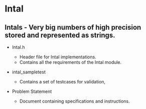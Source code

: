 # Intal

## Intals - Very big numbers of high precision stored and represented as strings.

+ Intal.h
	+ Header file for Intal implementations.
	+ Contains all the requirements of the Intal module.

+ intal_sampletest
	+ Contains a set of testcases for validation,

+ Problem Statement 
	+ Document containing specifications and instructions.
	